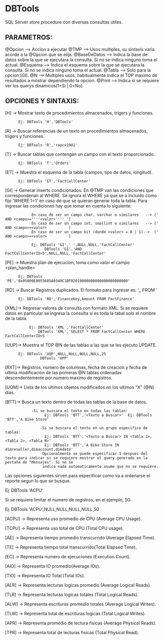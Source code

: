 DBTools
=======

SQL Server store procedure con diversas consultas útiles.

PARAMETROS:
-----------

@Opcion		--> Accion a ejecutar
@TMP		--> Usos multiples, su sintaxis varia acorde a la @Opcion que se elija.
@BaseDeDatos	--> Indica la base de datos sobre la que se ejecutara la consulta. Si no se indica ninguno toma el actual.
@Esquema	--> Indica el esquema sobre la que se ejecutara la consulta. Si no se indica ninguno toma el actual.
@Tabla		--> Solo para la opcion [GI].
@N		--> Multiples usos, habitualmente indica el TOP maximo de resultados a mostrar dependiendo la opcion.
@Print		--> Indica si se requiere ver los querys dinamicos(1=Si | 0=No). 


OPCIONES Y SINTAXIS:
--------------------

[H]	 ->	Mostrar texto de procedimientos almacenados, trigers y funciones. 
          
          Ej: DBTools 'H','DBTools'
          
[R]	 ->	Buscar referencias de un texto en procedimientos almacenados, trigers y funciones. 
          
          Ej: DBTools 'R','rapcx1981'	 
          
[T]  ->	Buscar tablas que contengan un campo con el texto proporcionado. 
          
          Ej: DBTools 'T','Orders'

[ET] -> Muestra el esquema de la tabla (campos, tipo de datos, longitud). 
           
          Ej: DBTools 'ET','FactCallCenter'

[GI] -> Generar inserts condicionados. En @TMP van las condiciones que corresponderian al WHERE. Se ignora el WHERE ya que se a incluido como fijo
			   'WHERE 1=1' en caso de que se quieran generar toda la tabla. Para ingresar las condiciones hay que tomar en cuenta lo siguiente:

			    En caso de ser un campo char, varchar o similares	-->	[' AND <campo>=''''<valor>'''' ']
			    En caso de ser un campo int, smallint o similares	-->	[' AND <campo>=<valor>			]
			    En caso de ser un campo bit (donde <valor> = 0 | 1)-->	[' AND <campo>=<valor>			]	
			    
			    Ej: DBTools 'GI',' ',NULL,NULL,'FactCallCenter'	
				      DBTools 'GI','AND FactCallCenterID>5',NULL,NULL,'FactCallCenter'		

[PE] -> Muestra plan de ejecucion, toma como valor el campo <plan_handle> 
          
          Ej: DBTools 'PE','0x05000E0055685A0340C1BF82010000000000000000000000'

[RD] -> Buscar Registros duplicados. El formato para ingresar es: '<campo1>,<campo2>,<campoN> FROM <tabla>' 
          
          Ej: DBTools 'RD','FinanceKey,Amount FROM FactFinance'

[XML]-> Regresar valores de consulta con formato XML. Si se requiere datos en particular se ingresa la consulta si es toda la tabal solo el nombre de la tabla. 
			   
			   Ej: DBTools 'XML','FactCallCenter'  
			       DBTools 'XML','SELECT * FROM FactCallCenter WHERE FactCallCenterID>5 ' 

[UUP]-> Muestra el TOP @N de las tablas a las que se les ejecuto UPDATE. 
          
          Ej: DBTools 'UUP',NULL,NULL,NULL,NULL,25 
  				    DBTools 'UPP'

[RXT]-> Registros, numero de columnas, fecha de creacion y fecha de ultima modificacion de las primeras @N tablas ordenadas descendentemente por numero maximo de registros.

[UOM]-> Lista de los ultimos objetos modificados en los ultimos "X" (@N) dias.

[BTT]-> Busca un texto dentro de todas las tablas de la base de datos. 
			    
			    -Si se buscara el texto en todas las tablas:
					  Ej: DBTools 'BTT','<Texto a Buscar>'	Ej: DBTools 'BTT','A Bike Store'
						
					-Si se buscara el texto en un grupo especifico de tablas:
					  Ej: DBTools 'BTT','<Texto a Buscar> IN <Tabla 1>,<Tabla 2>, <Tabla N>' 
					  Ej: DBTools 'BTT','A Bike Store IN dimreseller,dimaccount,dimdate' 
					-Opcionalmente se puede especificar 1 despues del texto para indicar si se requiere mostrar el query generado en la pestaña de "Mensajes". Si no se 
					 indica nada automaticamente asume que no se requiere.	 

Las opciones siguientes sirven para especificar como va a ordenarse el reporte segun lo que se busque.

Ej: DBTools 'ACPU' 
	         
Si se requiere limitar el numero de registros, en el ejemplo, 50:

Ej: DBTools 'ACPU',NULL,NULL,NULL,NULL,50 


[ACPU] -> Representa uso promedio de CPU (Average CPU Usage).

[TCPU] -> Representa uso total de CPU (Total CPU usage).

[AE]   -> Representa tiempo promedio transcurrido (Average Elapsed Time).

[TE]   -> Representa tiempo total transcurrido(Total Elapsed Time).

[EC]   -> Representa numero de ejecuciones (Execution Count).

[AIO]  -> Representa IO promedio(Average IOs).  

[TIO]  -> Representa IO Total (Total IOs). 

[ALR]  -> Representa lecturas logicas promedio (Average Logical Reads).

[TLR]  -> Representa lecturas logicas totales (Total Logical Reads). 

[ALW]  -> Representa escrituras promedio totales (Average Logical Writes).

[TLW]  -> Representa total de escrituras logicas (Total Logical Writes).

[APR]  -> Representa promedio de lectura fisicas (Average Physical Reads).

[TPR]  -> Representa total de lecturas fisicas (Total Physical Read).
